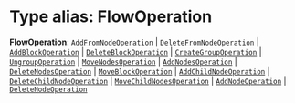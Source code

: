 # Type alias: FlowOperation

**FlowOperation**: [`AddFromNodeOperation`](/en/auto-docs/fixed-layout-editor/interfaces/AddFromNodeOperation.md) | [`DeleteFromNodeOperation`](/en/auto-docs/fixed-layout-editor/interfaces/DeleteFromNodeOperation.md) | [`AddBlockOperation`](/en/auto-docs/fixed-layout-editor/interfaces/AddBlockOperation.md) | [`DeleteBlockOperation`](/en/auto-docs/fixed-layout-editor/interfaces/DeleteBlockOperation.md) | [`CreateGroupOperation`](/en/auto-docs/fixed-layout-editor/interfaces/CreateGroupOperation.md) | [`UngroupOperation`](/en/auto-docs/fixed-layout-editor/interfaces/UngroupOperation.md) | [`MoveNodesOperation`](/en/auto-docs/fixed-layout-editor/interfaces/MoveNodesOperation.md) | [`AddNodesOperation`](/en/auto-docs/fixed-layout-editor/interfaces/AddNodesOperation.md) | [`DeleteNodesOperation`](/en/auto-docs/fixed-layout-editor/interfaces/DeleteNodesOperation.md) | [`MoveBlockOperation`](/en/auto-docs/fixed-layout-editor/interfaces/MoveBlockOperation.md) | [`AddChildNodeOperation`](/en/auto-docs/fixed-layout-editor/interfaces/AddChildNodeOperation.md) | [`DeleteChildNodeOperation`](/en/auto-docs/fixed-layout-editor/interfaces/DeleteChildNodeOperation.md) | [`MoveChildNodesOperation`](/en/auto-docs/fixed-layout-editor/interfaces/MoveChildNodesOperation.md) | [`AddNodeOperation`](/en/auto-docs/fixed-layout-editor/interfaces/AddNodeOperation.md) | [`DeleteNodeOperation`](/en/auto-docs/fixed-layout-editor/interfaces/DeleteNodeOperation.md)
